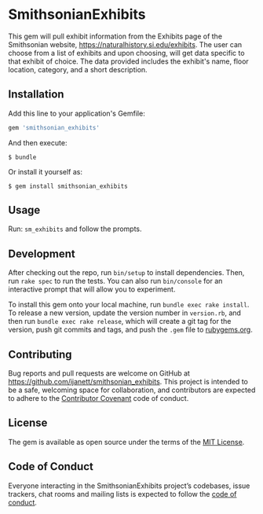 # SmithsonianExhibits

This gem will pull exhibit information from the Exhibits page of the Smithsonian website, https://naturalhistory.si.edu/exhibits. The user can choose from a list of exhibits and upon choosing, will get data specific to that exhibit of choice. The data provided includes the exhibit's name, floor location, category, and a short description.

## Installation

Add this line to your application's Gemfile:

```ruby
gem 'smithsonian_exhibits'
```

And then execute:

    $ bundle

Or install it yourself as:

    $ gem install smithsonian_exhibits

## Usage

Run: ```sm_exhibits``` and follow the prompts.

## Development

After checking out the repo, run `bin/setup` to install dependencies. Then, run `rake spec` to run the tests. You can also run `bin/console` for an interactive prompt that will allow you to experiment.

To install this gem onto your local machine, run `bundle exec rake install`. To release a new version, update the version number in `version.rb`, and then run `bundle exec rake release`, which will create a git tag for the version, push git commits and tags, and push the `.gem` file to [rubygems.org](https://rubygems.org).

## Contributing

Bug reports and pull requests are welcome on GitHub at https://github.com/ijanett/smithsonian_exhibits. This project is intended to be a safe, welcoming space for collaboration, and contributors are expected to adhere to the [Contributor Covenant](http://contributor-covenant.org) code of conduct.

## License

The gem is available as open source under the terms of the [MIT License](https://opensource.org/licenses/MIT).

## Code of Conduct

Everyone interacting in the SmithsonianExhibits project’s codebases, issue trackers, chat rooms and mailing lists is expected to follow the [code of conduct](https://github.com/ijanett/smithsonian_exhibits/blob/master/CODE_OF_CONDUCT.md).
